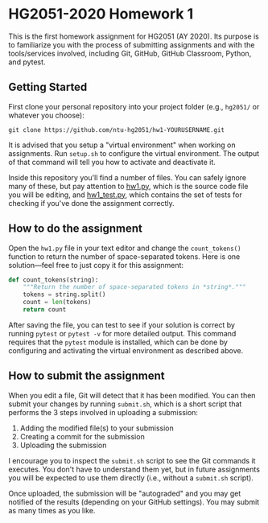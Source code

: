 # HG2051-2020 Homework 1

This is the first homework assignment for HG2051 (AY 2020). Its
purpose is to familiarize you with the process of submitting
assignments and with the tools/services involved, including Git,
GitHub, GitHub Classroom, Python, and pytest.

## Getting Started

First clone your personal repository into your project folder (e.g.,
`hg2051/` or whatever you choose):

```
git clone https://github.com/ntu-hg2051/hw1-YOURUSERNAME.git
```

It is advised that you setup a "virtual environment" when working on
assignments. Run `setup.sh` to configure the virtual environment. The
output of that command will tell you how to activate and deactivate
it.

Inside this repository you'll find a number of files. You can safely
ignore many of these, but pay attention to [hw1.py](hw1.py), which is
the source code file you will be editing, and
[hw1_test.py](hw1_test.py), which contains the set of tests for
checking if you've done the assignment correctly.

## How to do the assignment

Open the `hw1.py` file in your text editor and change the
`count_tokens()` function to return the number of space-separated
tokens. Here is one solution&mdash;feel free to just copy it for this
assignment:

```python
def count_tokens(string):
    """Return the number of space-separated tokens in *string*."""
    tokens = string.split()
    count = len(tokens)
    return count
```

After saving the file, you can test to see if your solution is correct
by running `pytest` or `pytest -v` for more detailed output. This
command requires that the `pytest` module is installed, which can be
done by configuring and activating the virtual environment as
described above.

## How to submit the assignment

When you edit a file, Git will detect that it has been modified. You
can then submit your changes by running `submit.sh`, which is a short
script that performs the 3 steps involved in uploading a submission:

1. Adding the modified file(s) to your submission
2. Creating a commit for the submission
3. Uploading the submission

I encourage you to inspect the `submit.sh` script to see the Git
commands it executes. You don't have to understand them yet, but in
future assignments you will be expected to use them directly (i.e.,
without a `submit.sh` script).

Once uploaded, the submission will be "autograded" and you may get
notified of the results (depending on your GitHub settings). You may
submit as many times as you like.
